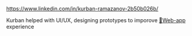 https://www.linkedin.com/in/kurban-ramazanov-2b50b026b/

Kurban helped with UI/UX, designing prototypes to imporove [📱Web-app](../../products/📱Web-app.md) experience